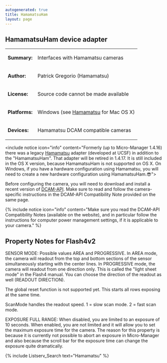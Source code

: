 ```yaml
---
autogenerated: true
title: HamamatsuHam
layout: page
---
```


## HamamatsuHam device adapter

<table>
<tr>
<td markdown="1">

**Summary:**

</td>
<td markdown="1">

Interfaces with Hamamatsu cameras

</td>
</tr>
<tr>
<td markdown="1">

**Author:**

</td>
<td markdown="1">

Patrick Gregorio (Hamamatsu)

</td>
</tr>
<tr>
<td markdown="1">

**License:**

</td>
<td markdown="1">

Source code cannot be made available

</td>
</tr>
<tr>
<td markdown="1">

**Platforms:**

</td>
<td markdown="1">

Windows (see [Hamamatsu](Hamamatsu "wikilink") for Mac OS X)

</td>
</tr>
<tr>
<td markdown="1">

**Devices:**

</td>
<td markdown="1">

Hamamatsu DCAM compatible cameras

</td>
</tr>
</table>

&lt;include notice icon="info" content="Formerly (up to Micro-Manager 1.4.16) there was a
legacy [Hamamatsu](Hamamatsu "wikilink") adapter (developed at UCSF) in
addition to the "HamamatsuHam". That adapter will be retired in 1.4.17.
It is still included in the OS X version, because HamamatsuHam is not
supported on OS X. On Windows, if you have a hardware configuration
using Hamamatsu, you will need to create a new hardware configuration
using HamamatsuHam.😎"&gt;

Before configuring the camera, you will need to download and install a
recent version of [DCAM-API](http://www.dcamapi.com/). Make sure to read
and follow the camera-specific instructions in the DCAM-API
Compatibility Note provided on the same page.

{% include notice icon="info" content="Make sure you read the DCAM-API Compatibility Notes (available on the website), and in particular follow the instructions for computer power management settings, if it is applicable to your camera." %}

## Property Notes for Flash4v2

SENSOR MODE: Possible values AREA and PROGRESSIVE. In AREA mode, the
camera will readout from the top and bottom sections of the sensor
simultaneously starting with the center lines. In PROGRESSIVE mode, the
camera will readout from one direction only. This is called the "light
sheet mode" in the Flash4 manual. You can choose the direction of the
readout as well (READOUT DIRECTION).

The global reset function is not supported yet. This starts all rows
exposing at the same time.

ScanMode handles the readout speed. 1 = slow scan mode. 2 = fast scan
mode.

EXPOSURE FULL RANGE: When disabled, you are limited to an exposure of 10
seconds. When enabled, you are not limited and it will allow you to set
the maximum exposure time for the camera. The reason for this property
is because it is currently not possible to abort an exposure in
Micro-Manager and also because the scroll bar for the exposure time can
change the exposure quite dramatically.

{% include Listserv_Search text="Hamamatsu" %}


